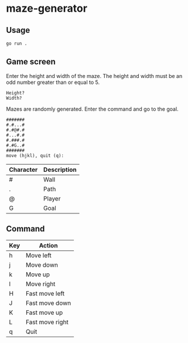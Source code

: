 # maze-generator

## Usage

```bash
go run .
```

## Game screen

Enter the height and width of the maze. The height and width must be an odd number greater than or equal to 5.

```
Height?
Width?
```

Mazes are randomly generated. Enter the command and go to the goal.

```
#######
#.#...#
#.#@#.#
#...#.#
#.###.#
#.#G..#
#######
move (hjkl), quit (q):
```

| Character | Description |
| --------- | ----------- |
| #         | Wall        |
| .         | Path        |
| @         | Player      |
| G         | Goal        |

## Command

| Key | Action          |
| --- | --------------- |
| h   | Move left       |
| j   | Move down       |
| k   | Move up         |
| l   | Move right      |
| H   | Fast move left  |
| J   | Fast move down  |
| K   | Fast move up    |
| L   | Fast move right |
| q   | Quit            |
